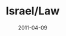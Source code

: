 ---
layout: message
category: message
series: "The Story"
title: "Israel/Law"
date: 2011-04-09
video-description: "Brian Tome talks about the nation of Israel and God's promise to them."
video-title: "Israel/Law"
video: "https://s3.amazonaws.com/crossroadsvideomessages/thestory03.mp4"
video-poster: "https://www.crossroads.net/uploadedfiles/thestory03_still.jpg"
program-description: "Brian Tome talks about the nation of Israel and God's promise to them."
program: "http://www.crossroads.net/players/media/hq/04_09-10_11Program.pdf"
program-title: "Israel/Law"
audio-description: "Brian Tome talks about the nation of Israel and God's promise to them."
audio: "http://s3.amazonaws.com/crossroadsaudiomessages/thestory03.mp3"
audio-title: "Israel/Law"
audio-duration: "39&#58;02"
---